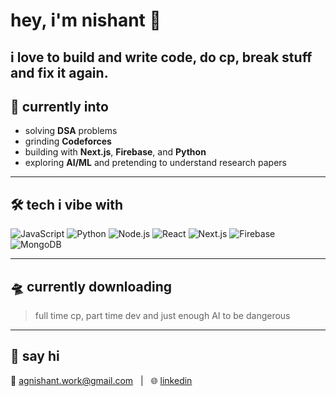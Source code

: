 # hey, i'm nishant 👋

i love to build and write code, do cp, break stuff and fix it again.
---

## 🧠 currently into

- solving **DSA** problems
- grinding **Codeforces**
- building with **Next.js**, **Firebase**, and **Python**
- exploring **AI/ML** and pretending to understand research papers

---

## 🛠️ tech i vibe with

![JavaScript](https://img.shields.io/badge/-JavaScript-yellow?style=flat-square&logo=javascript)
![Python](https://img.shields.io/badge/-Python-blue?style=flat-square&logo=python)
![Node.js](https://img.shields.io/badge/-Node.js-green?style=flat-square&logo=node.js)
![React](https://img.shields.io/badge/-React-61DAFB?style=flat-square&logo=react)
![Next.js](https://img.shields.io/badge/-Next.js-black?style=flat-square&logo=next.js)
![Firebase](https://img.shields.io/badge/-Firebase-FFCA28?style=flat-square&logo=firebase)
![MongoDB](https://img.shields.io/badge/-MongoDB-47A248?style=flat-square&logo=mongodb)

---

## 🛸 currently downloading

> full time cp, part time dev 
> and just enough AI to be dangerous

---

## 💬 say hi

📧 [agnishant.work@gmail.com](mailto:agnishant.work@gmail.com) &nbsp;&nbsp;|&nbsp;&nbsp; 🌐 [linkedin](https://linkedin.com/in/agnishant14) &nbsp;&nbsp;
